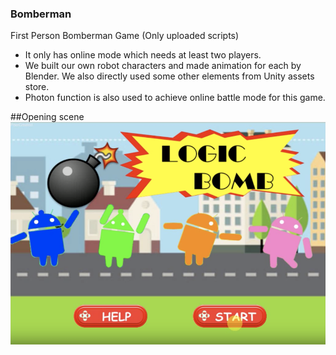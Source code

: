 ### Bomberman
First Person Bomberman Game 
(Only uploaded scripts)

 - It only has online mode which needs at least two players.
 - We built our own robot characters and made animation for each by Blender. We also directly used some other elements from Unity assets store.
 - Photon function is also used to achieve online battle mode for this game.
 
 ##Opening scene
![Alt text](images/beginning_scene.png?raw=true "Title")
